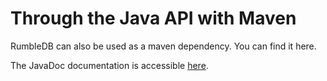 # Through the Java API with Maven

RumbleDB can also be used as a maven dependency. You can find it here.

The JavaDoc documentation is accessible [here](https://rumbledb.org/docs/latest/api/).
